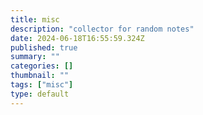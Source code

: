 ```yaml
---
title: misc
description: "collector for random notes"
date: 2024-06-18T16:55:59.324Z
published: true
summary: ""
categories: []
thumbnail: ""
tags: ["misc"]
type: default
---
```




